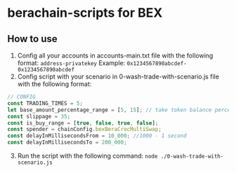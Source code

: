 # berachain-scripts for BEX
## How to use
1. Config all your accounts in accounts-main.txt file with the following format:
```address-privatekey```
Example:
```0x1234567890abcdef-0x1234567890abcdef```
2. Config script with your scenario in 0-wash-trade-with-scenario.js file with the following format:
```javascript
// CONFIG
const TRADING_TIMES = 5;
let base_amount_percentage_range = [5, 15]; // take token balance percentage from 5% to 15% to trade
const slippage = 35;
const is_buy_range = [true, false, true, false];
const spender = chainConfig.bexBeraCrocMultiSwap;
const delayInMillisecondsFrom = 10_000; //1000 - 1 second
const delayInMillisecondsTo = 200_000;
```



3. Run the script with the following command:
```node ./0-wash-trade-with-scenario.js```
